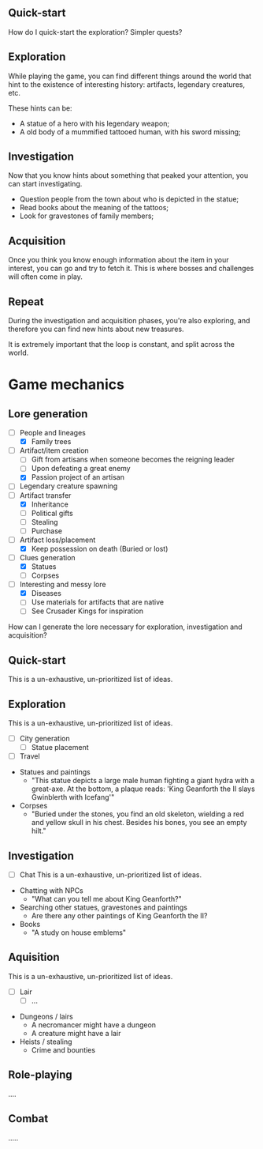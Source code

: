 ## Quick-start
How do I quick-start the exploration?
Simpler quests?
## Exploration
While playing the game, you can find different things around the world that hint to the existence of interesting history: artifacts, legendary creatures, etc.

These hints can be:
- A statue of a hero with his legendary weapon;
- A old body of a mummified tattooed human, with his sword missing;
## Investigation
Now that you know hints about something that peaked your attention, you can start investigating.
- Question people from the town about who is depicted in the statue;
- Read books about the meaning of the tattoos;
- Look for gravestones of family members;

## Acquisition
Once you think you know enough information about the item in your interest, you can go and try to fetch it. This is where bosses and challenges will often come in play.
## Repeat
During the investigation and acquisition phases, you're also exploring, and therefore you can find new hints about new treasures.

It is extremely important that the loop is constant, and split across the world.

# Game mechanics
## Lore generation
- [ ] People and lineages
	- [x] Family trees
- [ ] Artifact/item creation
	- [ ] Gift from artisans when someone becomes the reigning leader
	- [ ] Upon defeating a great enemy
	- [x] Passion project of an artisan
- [ ] Legendary creature spawning
- [ ] Artifact transfer
	- [x] Inheritance
	- [ ] Political gifts
	- [ ] Stealing
	- [ ] Purchase
- [ ] Artifact loss/placement
	- [x] Keep possession on death (Buried or lost)
- [ ] Clues generation
	- [x] Statues
	- [ ] Corpses
- [ ] Interesting and messy lore
	- [x] Diseases
	- [ ] Use materials for artifacts that are native
	- [ ] See Crusader Kings for inspiration

How can I generate the lore necessary for exploration, investigation and acquisition?

## Quick-start
This is a un-exhaustive, un-prioritized list of ideas.

## Exploration
This is a un-exhaustive, un-prioritized list of ideas.
- [ ] City generation
	- [ ] Statue placement
- [ ] Travel
- Statues and paintings
	- "This statue depicts a large male human fighting a giant hydra with a great-axe. At the bottom, a plaque reads: 'King Geanforth the II slays Gwinblerth with Icefang'"
- Corpses
	- "Buried under the stones, you find an old skeleton, wielding a red and yellow skull in his chest. Besides his bones, you see an empty hilt."
## Investigation
- [ ] Chat
This is a un-exhaustive, un-prioritized list of ideas.
- Chatting with NPCs
	- "What can you tell me about King Geanforth?"
- Searching other statues, gravestones and paintings
	- Are there any other paintings of King Geanforth the II?
- Books
	- "A study on house emblems"
## Aquisition
This is a un-exhaustive, un-prioritized list of ideas.
- [ ] Lair
	- [ ] ...
- Dungeons / lairs
	- A necromancer might have a dungeon
	- A creature might have a lair
- Heists / stealing
	- Crime and bounties

## Role-playing
....

## Combat
.....